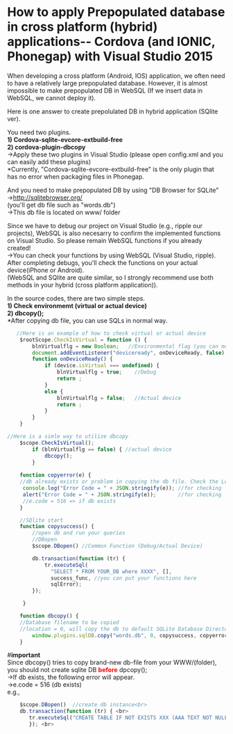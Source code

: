 # How to apply Prepopulated database in cross platform (hybrid) applications-- Cordova (and IONIC, Phonegap) with Visual Studio 2015
When developing a cross platform (Android, IOS) application, we often need to have a relatively large prepopulated database. However, it  is almost impossible to make prepopulated DB in WebSQL (If we insert data in WebSQL, we cannot deploy it).
<p>
Here is one answer to create prepolulated DB in hybrid application (SQlite ver).
</p>
<p>
You need two plugins.<br><b>
1) Cordova-sqlite-evcore-extbuild-free<br>
2) cordova-plugin-dbcopy<br></b>
->Apply these two plugins in Visual Studio (please open config.xml and you can easily add these plugins)<br>
*Currently, "Cordova-sqlite-evcore-extbuild-free" is the only plugin that has no error when packaging files in Phonegap. 

And you need to make prepopulated DB by using "DB Browser for SQLite"<br>
->http://sqlitebrowser.org/<br>
(you'll get db file such as "words.db")<br>
->This db file is located on www/ folder<br>

Since we have to debug our project on Visual Studio (e.g., ripple our projects), WebSQL is also necesarry to confirm the implemented functions on Visual Studio. So please remain WebSQL functions if you already created!<br>
->You can check your functions by using WebSQL (Visual Studio, ripple). After completing debugs, you'll check the functions on your actual device(iPhone or Android).  <br>
(WebSQL and SQlite are quite similar, so I strongly recommend use both methods in your hybrid (cross platform application)).<br>

In the source codes, there are two simple steps.<br>
<b>1) Check environmemt (virtual or actual device)<br>
 2) dbcopy();</b><br>
*After copying db file, you can use SQLs in normal way. <br>
```js
   //Here is an example of how to check virtual or actual device
    $rootScope.CheckIsVirtual = function () {
        blnVirtualflg = new Boolean;   //Environmental flag (you can modify this kind of codes)
        document.addEventListener("deviceready", onDeviceReady, false);
        function onDeviceReady() {
            if (device.isVirtual === undefined) {
                blnVirtualflg = true;    //Debug
                return ;
            }
            else {
                blnVirtualflg = false;   //Actual device
                return ;
            }
        }
    }
```
```js
//Here is a simle way to utilize dbcopy
    $scope.CheckIsVirtual(); 
        if (blnVirtualflg == false) { //actual device
            dbcopy();
        }
 
    function copyerror(e) {
    //db already exists or problem in copying the db file. Check the Log.
     console.log("Error Code = " + JSON.stringify(e)); //for checking
     alert("Error Code = " + JSON.stringify(e));       //for checking
     //e.code = 516 => if db exists
    }

    //SQlite start
    function copysuccess() {
        //open db and run your queries
        //DBopen
        $scope.DBopen() //Common Function (Debug/Actual Device)

        db.transaction(function (tr) {
            tr.executeSql(
              "SELECT * FROM YOUR_DB where XXXX", [],
              success_func, //you can put your functions here
              sqlError);
        });

     }

    function dbcopy() {
    //Database filename to be copied
    //location = 0, will copy the db to default SQLite Database Directory
        window.plugins.sqlDB.copy("words.db", 0, copysuccess, copyerror);
    }
```

#<b>important</b><br>
Since dbcopy() tries to copy brand-new db-file from your WWW/(folder), you should not create sqlite DB <font color="red"><b>before</b></font> dpcopy(); <br>
->If db exists, the following error will appear. <br>
->e.code = 516 (db exists) <br>
e.g., <br>
```js
    $scope.DBopen()  //create db instance<br> 
    db.transaction(function (tr) { <br>
       tr.executeSql("CREATE TABLE IF NOT EXISTS XXX (AAA TEXT NOT NULL, BBB, CCC)", [], function () {  }, sqlError); <br>
       }); <br>
```       


